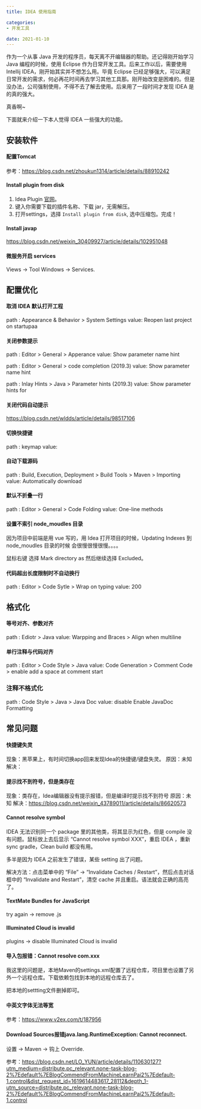 ```yaml
---
title: IDEA 使用指南

categories:
- 开发工具

date: 2021-01-10
---
```


作为一个从事 Java 开发的程序员，每天离不开编辑器的帮助。还记得刚开始学习 Java 编程的时候，使用 Eclipse 作为日常开发工具。后来工作以后，需要使用 Intellij IDEA，刚开始其实并不想怎么用。毕竟 Eclipse 已经足够强大，可以满足日常开发的需求，何必再花时间再去学习其他工具那。刚开始改变是困难的。但是没办法，公司强制使用，不得不去了解去使用。后来用了一段时间才发现 IDEA 是的真的强大。

真香啊~

下面就来介绍一下本人觉得 IDEA 一些强大的功能。

## 安装软件
#### 配置Tomcat
参考：https://blog.csdn.net/zhoukun1314/article/details/88910242

#### Install plugin from disk
1. Idea Plugin [官网](https://plugins.jetbrains.com/)。
1. 键入你需要下载的插件名称、下载 jar，无需解压。
1. 打开settings，选择 `Install plugin from disk`, 选中压缩包。完成！

#### Install javap
https://blog.csdn.net/weixin_30409927/article/details/102951048

#### 微服务开启 services
Views -> Tool Windows -> Services.

## 配置优化
#### 取消 IDEA 默认打开工程
path : Appearance & Behavior > System Settings
value: Reopen last project on startupaa

#### 关闭参数提示
path : Editor > General > Apperance
value: Show parameter name hint

path : Editor > General > code completion (2019.3)
value: Show parameter name hint

path : Inlay Hints > Java > Parameter hints (2019.3)
value: Show parameter hints for

#### 关闭代码自动提示
https://blog.csdn.net/wldds/article/details/98517106

#### 切换快捷键
path : keymap
value:

#### 自动下载源码
path : Build, Execution, Deployment > Build Tools > Maven > Importing
value: Automatically download

#### 默认不折叠一行
path : Editor > General > Code Folding
value: One-line methods

#### 设置不索引 node_moudles 目录
因为项目中前端是用 vue 写的，用 Idea 打开项目的时候，Updating Indexes 到 node_moudles 目录的时候  会很慢很慢很慢。。。。

鼠标右键 选择 Mark directory as 然后继续选择 Excluded。

#### 代码超出长度限制时不自动换行
path : Editor > Code Sytle > Wrap on typing
value: 200 

## 格式化
#### 等号对齐、参数对齐
path : Ediotr > Java
value: Warpping and Braces > Align when multiline

#### 单行注释与代码对齐
path : Editor > Code Style > Java
value: Code Generation > Comment Code > enable add a space at comment start

### 注释不格式化
path : Code Style > Java > Java Doc
value: disable Enable JavaDoc Formatting

## 常见问题
#### 快捷键失灵
现象：黑苹果上，有时间切换app回来发现Idea的快捷键/键盘失灵。
原因：未知
解决：

#### 提示找不到符号，但是类存在
现象：类存在，Idea编辑器没有提示报错，但是编译时提示找不到符号
原因：未知
解决：https://blog.csdn.net/weixin_43789011/article/details/86620573

#### Cannot resolve symbol
IDEA 无法识别同一个 package 里的其他类，将其显示为红色，但是 compile 没有问题。鼠标放上去后显示 “Cannot resolve symbol XXX”，重启 IDEA ，重新 sync gradle，Clean build 都没有用。

多半是因为 IDEA 之前发生了错误，某些 setting 出了问题。

解决方法：点击菜单中的 “File” -> “Invalidate Caches / Restart”，然后点击对话框中的 “Invalidate and Restart”，清空 cache 并且重启。语法就会正确的高亮了。

#### TextMate Bundles for JavaScript
try again -> remove .js

#### Illuminated Cloud is invalid
plugins -> disable Illuminated Cloud is invalid

#### 导入包报错：Cannot resolve com.xxx
我这里的问题是，本地Maven的settings.xml配置了远程仓库，项目里也设置了另外一个远程仓库。下载依赖包找到本地的远程仓库去了。

把本地的settting文件删掉即可。

#### 中英文字体无法等宽
参考：https://www.v2ex.com/t/187956

#### Download Sources报错java.lang.RuntimeException: Cannot reconnect.
设置 -> Maven -> 钩上 Override.

参考：https://blog.csdn.net/LO_YUN/article/details/110630127?utm_medium=distribute.pc_relevant.none-task-blog-2%7Edefault%7EBlogCommendFromMachineLearnPai2%7Edefault-1.control&dist_request_id=1619614483617_28112&depth_1-utm_source=distribute.pc_relevant.none-task-blog-2%7Edefault%7EBlogCommendFromMachineLearnPai2%7Edefault-1.control